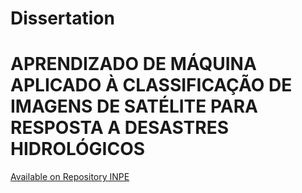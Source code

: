 # Dissertation
# APRENDIZADO DE MÁQUINA APLICADO À CLASSIFICAÇÃO DE IMAGENS DE SATÉLITE PARA RESPOSTA A DESASTRES HIDROLÓGICOS
[Available on Repository INPE](http://mtc-m21d.sid.inpe.br/col/sid.inpe.br/mtc-m21d/2024/02.15.16.13/doc/thisInformationItemHomePage.html)
